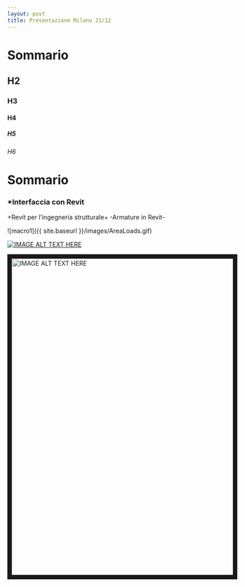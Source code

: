 ```yaml
---
layout: post
title: Presentazione Milano 21/12
---
```

# Sommario
## H2
### H3
#### H4
##### H5
###### H6

# Sommario

### *Interfaccia con Revit
+Revit per l’ingegneria strutturale+
-Armature in Revit-


![macro1]({{ site.baseurl }}/images/AreaLoads.gif)

[![IMAGE ALT TEXT HERE](http://img.youtube.com/vi/5oWWmZVL6R0/0.jpg)](http://www.youtube.com/watch?v=5oWWmZVL6R0)

<a href="https://www.youtube.com/watch?v=5oWWmZVL6R0" target="_self"><img src="http://img.youtube.com/vi/5oWWmZVL6R0/0.jpg" 
alt="IMAGE ALT TEXT HERE" width="1152" height="720" border="10" /></a>
